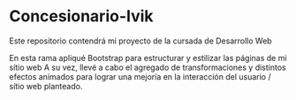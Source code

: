 # Concesionario-Ivik
Este repositorio contendrá mi proyecto de la cursada de Desarrollo Web

En esta rama apliqué Bootstrap para estructurar y estilizar las páginas de mi sítio web
A su vez, llevé a cabo el agregado de transformaciones y distintos efectos animados para lograr una mejoría en la interacción del usuario / sítio web planteado.
